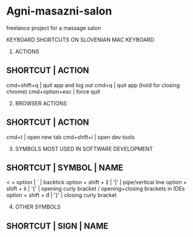 # Agni-masazni-salon
freelance project for a massage salon




KEYBOARD SHORTCUTS ON SLOVENIAN MAC KEYBOARD

1. ACTIONS

SHORTCUT  |  ACTION
--------------------
cmd+shift+q | quit app and log out
cmd+q  | quit app (hold for closing chrome)
cmd+option+esc | force quit


2. BROWSER ACTIONS

SHORTCUT  | ACTION
-------------------
cmd+t   | open new tab
cmd+shift+i | open dev tools


3. SYMBOLS MOST USED IN SOFTWARE DEVELOPMENT

SHORTCUT | SYMBOL | NAME
-----------------------
< + option | ` | backtick
option + shift + ž | '|' | pipe/vertical line
option + shift + š | '{'  | opening curly bracket / opening+closing brackets in IDEs
option + shift + đ | '}' | closing curly bracket


4. OTHER SYMBOLS

SHORTCUT | SIGN | NAME
-----------------------
